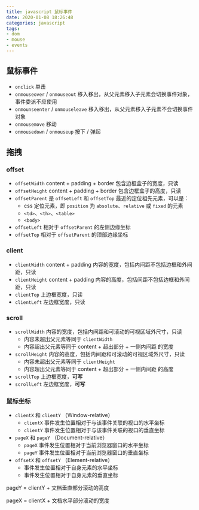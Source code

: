 ```yaml
---
title: javascript 鼠标事件
date: 2020-01-08 18:26:48
categories: javascript
tags:
- dom
- mouse
- events
---
```


## 鼠标事件

* `onclick` 单击
* `onmouseover` / `onmouseout`   移入移出，从父元素移入子元素会切换事件对象，事件委派不应使用
* `onmounseenter` / `onmouseleave`  移入移出，从父元素移入子元素不会切换事件对象
* `onmousemove` 移动
* `onmousedown` / `onmouseup` 按下 / 弹起

<!-- more -->

## 拖拽

### offset
* `offsetWidth` content + padding + border 包含边框盒子的宽度，只读
* `offsetHeight` content + padding + border 包含边框盒子的高度，只读
* `offsetParent` 是 `offsetLeft` 和 `offsetTop` 最近的定位祖先元素，可以是：
  * css 定位元素，即 `position` 为 `absolute`、`relative` 或 `fixed` 的元素
  * `<td>`、`<th>`、`<table>` 
  * `<body>`
* `offsetLeft` 相对于 `offsetParent` 的左侧边缘坐标
* `offsetTop` 相对于 `offsetParent` 的顶部边缘坐标

### client
* `clientWidth` content + padding 内容的宽度，包括内间距不包括边框和外间距，只读
* `clientHeight` content + padding 内容的高度，包括间距不包括边框和外间距，只读
* `clientTop` 上边框宽度，只读
* `clientLeft` 左边框宽度，只读

### scroll
* `scrollWidth` 内容的宽度，包括内间距和可滚动的可视区域外尺寸，只读
  * 内容未超出父元素等同于 `clientWidth`
  * 内容超出父元素等同于 content + 超出部分 + 一侧内间距 的宽度
* `scrollHeight` 内容的高度，包括内间距和可滚动的可视区域外尺寸，只读
  * 内容未超出父元素等同于 `clientHeight`
  * 内容超出父元素等同于 content + 超出部分 + 一侧内间距 的高度
* `scrollTop` 上边框宽度，**可写**
* `scrollLeft` 左边框宽度，**可写**

### 鼠标坐标
* `clientX` 和 `clientY` （Window-relative）
  * `clientX` 事件发生位置相对于与该事件关联的视口的水平坐标
  * `clientY` 事件发生位置相对于与该事件关联的视口的垂直坐标
* `pageX` 和 `pageY` （Document-relative）
  * `pageX` 事件发生位置相对于当前浏览器窗口的水平坐标
  * `pageY` 事件发生位置相对于当前浏览器窗口的垂直坐标
* `offsetX` 和 `offsetY` （Element-relative）
  * 事件发生位置相对于自身元素的水平坐标
  * 事件发生位置相对于自身元素的垂直坐标

pageY = clientY + 文档垂直部分滚动的高度

pageX = clientX + 文档水平部分滚动的宽度